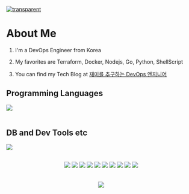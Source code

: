 [![transparent](https://capsule-render.vercel.app/api?type=transparent&fontColor=703ee5&text=Welcome&height=150&fontSize=60&desc=Jaeminst%20GitHub%20Profile%20&descAlignY=75&descAlign=60)](#)

# About Me

1. I'm a DevOps Engineer from Korea

2. My favorites are Terraform, Docker, Nodejs, Go, Python, ShellScript

3. You can find my Tech Blog at <a href="https://velog.io/@jm1225" target="_blank" rel="noopener noreferrer">재미를 추구하는 DevOps 엔지니어</a>

## Programming Languages

<img src="https://skillicons.dev/icons?i=js,ts,go,python," /> <br /><br />

## DB and Dev Tools etc

<img src="https://skillicons.dev/icons?i=aws,mysql,mongodb,docker,k8s,git,vscode,linux" /> <br /><br />


<div align="center">
<!--   <h3>
    Tools
  </h3> -->
  
  <img src="https://img.shields.io/badge/Terraform-7B42BC?style=flat-square&logo=Terraform&logoColor=white"/>
  <img src="https://img.shields.io/badge/DataDog-632CA6?style=flat-square&logo=datadog&logoColor=white"/>
  <img src="https://img.shields.io/badge/Shell_Script-121011?style=flat-square&logo=gnu-bash&logoColor=white"/>
  <img src="https://img.shields.io/badge/Fastify-000000?style=flat-square&logo=Fastify&logoColor=white"/>
  <img src="https://img.shields.io/badge/Node.js-43853D?style=flat-square&logo=Node.js&logoColor=white"/>
  <img src="https://img.shields.io/badge/Next.js-000000?style=flat-square&logo=Next.js&logoColor=white"/>
  <img src="https://img.shields.io/badge/React-61DAFB?style=flat-square&logo=React&logoColor=black"/>
  <img src="https://img.shields.io/badge/Bitbucket-0052CC?style=flat-square&logo=bitbucket&logoColor=white"/>
  <img src="https://img.shields.io/badge/Confluence-172B4D?style=flat-square&logo=confluence&logoColor=white"/>
  <img src="https://img.shields.io/badge/Jira-0052CC?style=flat-square&logo=jira&logoColor=white"/>

  </br>
  </br>
  </br>
  
  <img src="https://hits.seeyoufarm.com/api/count/incr/badge.svg?url=https%3A%2F%2Fgithub.com%2FJaeminst&count_bg=%2379C83D&title_bg=%23555555&icon=&icon_color=%23E7E7E7&title=Visits&edge_flat=false"/>

</div>

<!-- 
참고사이트
https://dev.to/envoy_/150-badges-for-github-pnk#skills
https://htmlcheatsheet.com/
-->
